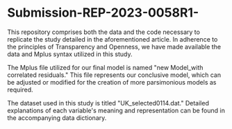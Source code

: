 # Submission-REP-2023-0058R1-
This repository comprises both the data and the code necessary to replicate the study detailed in the aforementioned article.
In adherence to the principles of Transparency and Openness, we have made available the data and Mplus syntax utilized in this study.

The Mplus file utilized for our final model is named "new Model_with correlated residuals."
This file represents our conclusive model, which can be adjusted or modified for the creation of more parsimonious models as required.

The dataset used in this study is titled "UK_selected0114.dat." 
Detailed explanations of each variable's meaning and representation can be found in the accompanying data dictionary.

